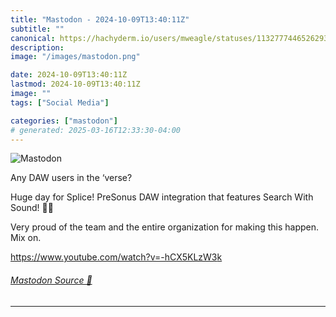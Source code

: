 ```yaml
---
title: "Mastodon - 2024-10-09T13:40:11Z"
subtitle: ""
canonical: https://hachyderm.io/users/mweagle/statuses/113277744652629367
description:
image: "/images/mastodon.png"

date: 2024-10-09T13:40:11Z
lastmod: 2024-10-09T13:40:11Z
image: ""
tags: ["Social Media"]

categories: ["mastodon"]
# generated: 2025-03-16T12:33:30-04:00
---
```

![Mastodon](/images/mastodon.png)

<p>Any DAW users in the ‘verse? </p><p>Huge day for Splice! PreSonus DAW integration that features Search With Sound! 🙌🎉</p><p>Very proud of the team and the entire organization for making this happen. Mix on.</p><p><a href="https://www.youtube.com/watch?v=-hCX5KLzW3k" target="_blank" rel="nofollow noopener noreferrer" translate="no"><span class="invisible">https://www.</span><span class="ellipsis">youtube.com/watch?v=-hCX5KLzW3</span><span class="invisible">k</span></a></p>


###### [Mastodon Source 🐘](https://hachyderm.io/@mweagle/113277744652629367)

___
